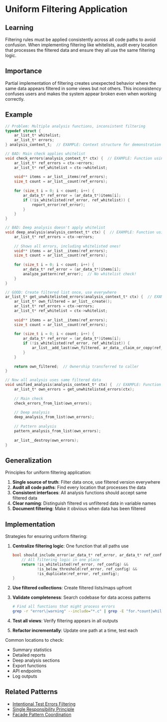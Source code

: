 # Uniform Filtering Application

## Learning
Filtering rules must be applied consistently across all code paths to avoid confusion. When implementing filtering like whitelists, audit every location that processes the filtered data and ensure they all use the same filtering logic.

## Importance
Partial implementation of filtering creates unexpected behavior where the same data appears filtered in some views but not others. This inconsistency confuses users and makes the system appear broken even when working correctly.

## Example
```c
// Problem: Multiple analysis functions, inconsistent filtering
typedef struct {
    ar_list_t* whitelist;
    ar_list_t* errors;
} analysis_context_t;  // EXAMPLE: Context structure for demonstration

// BAD: Main check applies whitelist
void check_errors(analysis_context_t* ctx) {  // EXAMPLE: Function using example type
    ar_list_t* ref_errors = ctx->errors;
    ar_list_t* ref_whitelist = ctx->whitelist;
    
    void** items = ar_list__items(ref_errors);
    size_t count = ar_list__count(ref_errors);
    
    for (size_t i = 0; i < count; i++) {
        ar_data_t* ref_error = (ar_data_t*)items[i];
        if (!is_whitelisted(ref_error, ref_whitelist)) {
            report_error(ref_error);
        }
    }
}

// BAD: Deep analysis doesn't apply whitelist
void deep_analysis(analysis_context_t* ctx) {  // EXAMPLE: Function using example type
    ar_list_t* ref_errors = ctx->errors;
    
    // Shows all errors, including whitelisted ones!
    void** items = ar_list__items(ref_errors);
    size_t count = ar_list__count(ref_errors);
    
    for (size_t i = 0; i < count; i++) {
        ar_data_t* ref_error = (ar_data_t*)items[i];
        analyze_pattern(ref_error);  // No whitelist check!
    }
}

// GOOD: Create filtered list once, use everywhere
ar_list_t* get_unwhitelisted_errors(analysis_context_t* ctx) {  // EXAMPLE: Function using example type
    ar_list_t* own_filtered = ar_list__create();
    ar_list_t* ref_errors = ctx->errors;
    ar_list_t* ref_whitelist = ctx->whitelist;
    
    void** items = ar_list__items(ref_errors);
    size_t count = ar_list__count(ref_errors);
    
    for (size_t i = 0; i < count; i++) {
        ar_data_t* ref_error = (ar_data_t*)items[i];
        if (!is_whitelisted(ref_error, ref_whitelist)) {
            ar_list__add_last(own_filtered, ar_data__claim_or_copy(ref_error));
        }
    }
    
    return own_filtered;  // Ownership transferred to caller
}

// Now all analysis uses same filtered data
void unified_analysis(analysis_context_t* ctx) {  // EXAMPLE: Function using example type
    ar_list_t* own_errors = get_unwhitelisted_errors(ctx);
    
    // Main check
    check_errors_from_list(own_errors);
    
    // Deep analysis  
    deep_analysis_from_list(own_errors);
    
    // Pattern analysis
    pattern_analysis_from_list(own_errors);
    
    ar_list__destroy(own_errors);
}
```

## Generalization
Principles for uniform filtering application:

1. **Single source of truth**: Filter data once, use filtered version everywhere
2. **Audit all code paths**: Find every location that processes the data
3. **Consistent interfaces**: All analysis functions should accept same filtered data
4. **Clear naming**: Distinguish filtered vs unfiltered data in variable names
5. **Document filtering**: Make it obvious when data has been filtered

## Implementation
Strategies for ensuring uniform filtering:

1. **Centralize filtering logic**: One function that all paths use
   ```c
   bool should_include_error(ar_data_t* ref_error, ar_data_t* ref_config) {
       // All filtering logic in one place
       return !is_whitelisted(ref_error, ref_config) &&
              !is_below_threshold(ref_error, ref_config) &&
              !is_duplicate(ref_error, ref_config);
   }
   ```

2. **Use filtered collections**: Create filtered lists/maps upfront
3. **Validate completeness**: Search codebase for data access patterns
   ```bash
   # Find all functions that might process errors
   grep -r "error\|warning" --include="*.c" | grep -E "for.*count|while.*next"
   ```

4. **Test all views**: Verify filtering appears in all outputs
5. **Refactor incrementally**: Update one path at a time, test each

Common locations to check:
- Summary statistics
- Detailed reports  
- Deep analysis sections
- Export functions
- API endpoints
- Log outputs

## Related Patterns
- [Intentional Test Errors Filtering](intentional-test-errors-filtering.md)
- [Single Responsibility Principle](single-responsibility-principle.md)
- [Facade Pattern Coordination](facade-pattern-coordination.md)